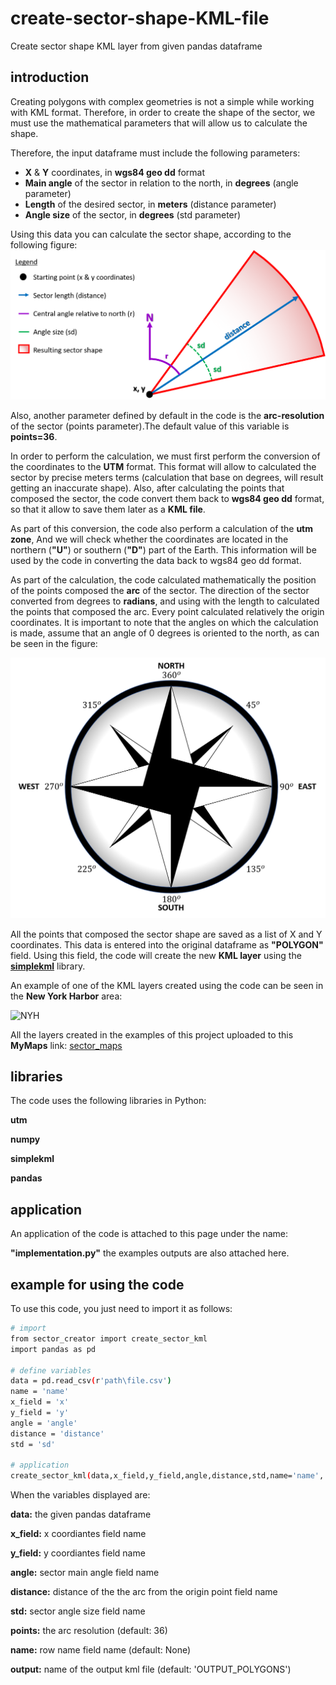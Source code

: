 # create-sector-shape-KML-file
Create sector shape KML layer from given pandas dataframe

## introduction
Creating polygons with complex geometries is not a simple while working with KML format. Therefore, in order to create the shape of the sector, we must use the mathematical parameters that will allow us to calculate the shape.

Therefore, the input dataframe must include the following parameters:
- **X** & **Y** coordinates, in **wgs84 geo dd** format
- **Main angle** of the sector in relation to the north, in **degrees** (angle parameter)
- **Length** of the desired sector, in **meters** (distance parameter)
- **Angle size** of the sector, in **degrees** (std parameter)

Using this data you can calculate the sector shape, according to the following figure:
![sector](https://github.com/EtzionData/create-sector-shape-KML-file/blob/master/Pictures/sector_figure.png)

Also, another parameter defined by default in the code is the **arc-resolution** of the sector (points parameter).The default value of this variable is **points=36**.

In order to perform the calculation, we must first perform the conversion of the coordinates to the **UTM** format. This format will allow to calculated the sector by precise meters terms (calculation that base on degrees, will result getting an inaccurate shape). Also, after calculating the points that composed the sector,
the code convert them back to **wgs84 geo dd** format, so that it allow to save them later as a **KML file**.

As part of this conversion, the code also perform a calculation of the **utm zone**, And we will check whether the coordinates are located in the northern (**"U"**) or southern (**"D"**) part of the Earth. This information will be used by the code in converting the data back to wgs84 geo dd format.

As part of the calculation, the code calculated mathematically the position of the points composed the **arc** of the sector. The direction of the sector converted from degrees to **radians**, and using with the length to calculated the points that composed the arc. Every point calculated relatively the origin coordinates. It is important to note that the angles on which the calculation is made, assume that an angle of 0 degrees is oriented to the north, as can be seen in the figure:

![compass](https://github.com/EtzionData/create-sector-shape-KML-file/blob/master/Pictures/compass.png)

All the points that composed the sector shape are saved as a list of X and Y coordinates. This data is entered into the original dataframe as **"POLYGON"** field. Using this field, the code will create the new **KML layer** using the [**simplekml**](https://simplekml.readthedocs.io/en/latest/#) library.

An example of one of the KML layers created using the code can be seen in the **New York Harbor** area:

![NYH](https://github.com/EtzionData/create-sector-shape-KML-file/blob/master/Pictures/example.jpg)

All the layers created in the examples of this project uploaded to this **MyMaps** link: [sector_maps](https://www.google.com/maps/d/edit?mid=1YCqE5DIWiGnS8djtyFZ2UNDHQ55gPOve&usp=sharing)

## libraries
The code uses the following libraries in Python:

**utm**

**numpy**

**simplekml**

**pandas**


## application
An application of the code is attached to this page under the name: 

**"implementation.py"** 
the examples outputs are also attached here.

## example for using the code
To use this code, you just need to import it as follows:
``` sh
# import
from sector_creator import create_sector_kml
import pandas as pd

# define variables
data = pd.read_csv(r'path\file.csv')
name = 'name'
x_field = 'x'
y_field = 'y'
angle = 'angle'
distance = 'distance'
std = 'sd'

# application
create_sector_kml(data,x_field,y_field,angle,distance,std,name='name', points=50,output='POLYGONS_FILE')
```

When the variables displayed are:

**data:** the given pandas dataframe

**x_field:** x coordiantes field name

**y_field:** y coordiantes field name

**angle:** sector main angle field name

**distance:** distance of the the arc from the origin point field name

**std:** sector angle size field name

**points:** the arc resolution (default: 36)

**name:** row name field name (default: None)

**output:** name of the output kml file (default: 'OUTPUT_POLYGONS')
